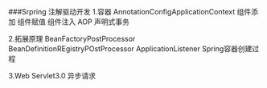 ###Srpring 注解驱动开发
1.容器
  AnnotationConfigApplicationContext
  组件添加
  组件赋值
  组件注入
  AOP
  声明式事务

2.拓展原理
  BeanFactoryPostProcessor
  BeanDefinitionREgistryPOstProcessor
  ApplicationListener
  Spring容器创建过程

3.Web
  Servlet3.0
  异步请求

